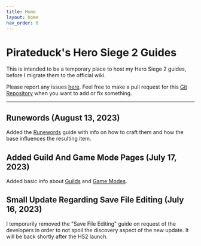 ```yaml
---
title: Home
layout: home
nav_order: 0
---
```


# Pirateduck's Hero Siege 2 Guides 

This is intended to be a temporary place to host my Hero Siege 2 guides, before I migrate them to the official wiki.

Please report any issues [here](https://github.com/antistoopmode/antistoopmode.github.io/issues). Feel free to make a pull request for this [Git Repository](https://github.com/antistoopmode/antistoopmode.github.io) when you want to add or fix something.

----

## Runewords (August 13, 2023)
Added the [Runewords](./docs/guides/runewords.html) guide with info on how to craft them and how the base influences the resulting item.

## Added Guild And Game Mode Pages (July 17, 2023)
Added basic info about [Guilds](./docs/social/guilds.html) and [Game Modes](./docs/mechanics/game_modes.html).

## Small Update Regarding Save File Editing (July 16, 2023)
I temporarily removed the "Save File Editing" guide on request of the developers in order to not spoil the discovery aspect of the new update. It will be back shortly after the HS2 launch.